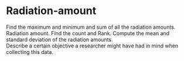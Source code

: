 # Radiation-amount
Find the maximum and minimum and sum of all the radiation amounts.
 Radiation amount.
 Find the count and Rank.
 Compute the mean and standard deviation of the radiation amounts.  
 Describe a certain objective a researcher might have had in mind when collecting this data.

